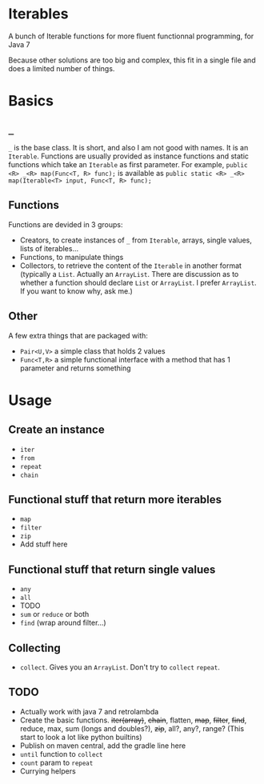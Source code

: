 # Iterables
A bunch of Iterable functions for more fluent functionnal programming, for Java 7

Because other solutions are too big and complex, this fit in a single file and does a limited number of things.

# Basics

## `_`
`_` is the base class. It is short, and also I am not good with names. It is an `Iterable`. Functions are usually provided as instance functions and static functions which take an `Iterable` as first parameter. For example, `public <R> _<R> map(Func<T, R> func);` is available as `public static <R> _<R> map(Iterable<T> input, Func<T, R> func);`

## Functions
Functions are devided in 3 groups:
- Creators, to create instances of `_` from `Iterable`, arrays, single values, lists of iterables...
- Functions, to manipulate things
- Collectors, to retrieve the content of the `Iterable` in another format (typically a `List`. Actually an `ArrayList`. There are discussion as to whether a function should declare `List` or `ArrayList`. I prefer `ArrayList`. If you want to know why, ask me.)

## Other
A few extra things that are packaged with:
- `Pair<U,V>` a simple class that holds 2 values
- `Func<T,R>` a simple functional interface with a method that has 1 parameter and returns something

# Usage

## Create an instance
- `iter`
- `from`
- `repeat`
- `chain`

## Functional stuff that return more iterables
- `map`
- `filter`
- `zip`
- Add stuff here

## Functional stuff that return single values
- `any`
- `all`
- TODO
- `sum` or `reduce` or both
- `find` (wrap around filter...)

## Collecting
- `collect`. Gives you an `ArrayList`. Don't try to `collect` `repeat`.

## TODO
- Actually work with java 7 and retrolambda
- Create the basic functions. ~~iter(array)~~, ~~chain~~, flatten, ~~map~~, ~~filter~~, ~~find~~, reduce, max, sum (longs and doubles?), ~~zip~~, all?, any?, range? (This start to look a lot like python builtins)
- Publish on maven central, add the gradle line here
- `until` function to `collect`
- `count` param to `repeat`
- Currying helpers
